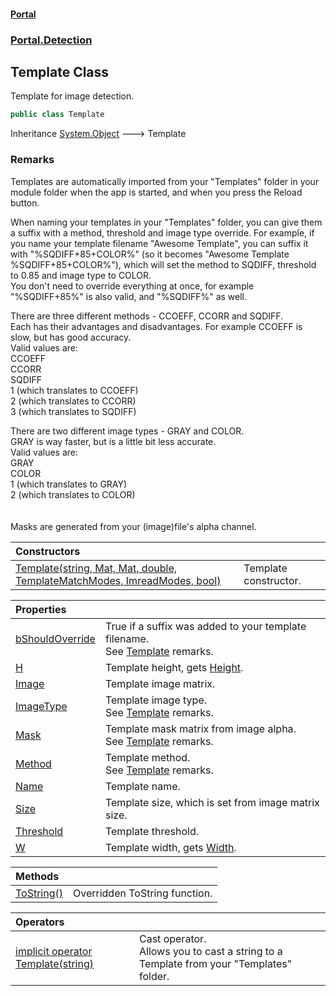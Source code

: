 #### [Portal](index.md 'index')
### [Portal.Detection](Portal.Detection.md 'Portal.Detection')

## Template Class

Template for image detection.

```csharp
public class Template
```

Inheritance [System.Object](https://docs.microsoft.com/en-us/dotnet/api/System.Object 'System.Object') &#129106; Template

### Remarks
Templates are automatically imported from your "Templates" folder in your module folder when the app is started, and when you press the Reload button.  
  
When naming your templates in your "Templates" folder, you can give them a suffix with a method, threshold and image type override. For example, if you name your template filename "Awesome Template", you can suffix it with "%SQDIFF+85+COLOR%" (so it becomes "Awesome Template %SQDIFF+85+COLOR%"), which will set the method to SQDIFF, threshold to 0.85 and image type to COLOR.  
You don't need to override everything at once, for example "%SQDIFF+85%" is also valid, and "%SQDIFF%" as well.  
   
There are three different methods - CCOEFF, CCORR and SQDIFF.  
Each has their advantages and disadvantages. For example CCOEFF is slow, but has good accuracy.  
Valid values are:  
CCOEFF  
CCORR  
SQDIFF  
1 (which translates to CCOEFF)  
2 (which translates to CCORR)  
3 (which translates to SQDIFF)  
  
There are two different image types - GRAY and COLOR.  
GRAY is way faster, but is a little bit less accurate.  
Valid values are:  
GRAY  
COLOR  
1 (which translates to GRAY)  
2 (which translates to COLOR)  
<br/>  
Masks are generated from your (image)file's alpha channel.

| Constructors | |
| :--- | :--- |
| [Template(string, Mat, Mat, double, TemplateMatchModes, ImreadModes, bool)](Template.Template(string,Mat,Mat,double,TemplateMatchModes,ImreadModes,bool).md 'Portal.Detection.Template.Template(string, OpenCvSharp.Mat, OpenCvSharp.Mat, double, OpenCvSharp.TemplateMatchModes, OpenCvSharp.ImreadModes, bool)') | Template constructor. |

| Properties | |
| :--- | :--- |
| [bShouldOverride](Template.bShouldOverride.md 'Portal.Detection.Template.bShouldOverride') | True if a suffix was added to your template filename. <br/> See [Template](Template.md 'Portal.Detection.Template') remarks. |
| [H](Template.H.md 'Portal.Detection.Template.H') | Template height, gets [Height](GameSize.Height.md 'Portal.GameSize.Height'). |
| [Image](Template.Image.md 'Portal.Detection.Template.Image') | Template image matrix. |
| [ImageType](Template.ImageType.md 'Portal.Detection.Template.ImageType') | Template image type. <br/> See [Template](Template.md 'Portal.Detection.Template') remarks. |
| [Mask](Template.Mask.md 'Portal.Detection.Template.Mask') | Template mask matrix from image alpha. <br/> See [Template](Template.md 'Portal.Detection.Template') remarks. |
| [Method](Template.Method.md 'Portal.Detection.Template.Method') | Template method. <br/> See [Template](Template.md 'Portal.Detection.Template') remarks. |
| [Name](Template.Name.md 'Portal.Detection.Template.Name') | Template name. |
| [Size](Template.Size.md 'Portal.Detection.Template.Size') | Template size, which is set from image matrix size. |
| [Threshold](Template.Threshold.md 'Portal.Detection.Template.Threshold') | Template threshold. |
| [W](Template.W.md 'Portal.Detection.Template.W') | Template width, gets [Width](GameSize.Width.md 'Portal.GameSize.Width'). |

| Methods | |
| :--- | :--- |
| [ToString()](Template.ToString().md 'Portal.Detection.Template.ToString()') | Overridden ToString function. |

| Operators | |
| :--- | :--- |
| [implicit operator Template(string)](Template.implicitoperatorTemplate(string).md 'Portal.Detection.Template.op_Implicit Portal.Detection.Template(string)') | Cast operator. <br/> Allows you to cast a string to a Template from your "Templates" folder. |
